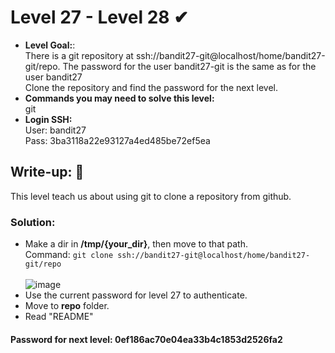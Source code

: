 # Level 27 - Level 28 ✔
- **Level Goal:**:<br>
There is a git repository at ssh://bandit27-git@localhost/home/bandit27-git/repo. The password for the user bandit27-git is the same as for the user bandit27<br> 
Clone the repository and find the password for the next level.<br>
- **Commands you may need to solve this level:**<br>
git<br>
- **Login SSH:**<br>
User: bandit27<br>
Pass: 3ba3118a22e93127a4ed485be72ef5ea<br>
## Write-up: 📝<br>
This level teach us about using git to clone a repository from github.

### Solution:<br>
- Make a dir in **/tmp/{your_dir}**, then move to that path.<br>
Command: `git clone ssh://bandit27-git@localhost/home/bandit27-git/repo`<br><br>
![image](https://user-images.githubusercontent.com/48288606/144731242-939fa7ef-a7e7-4779-8079-c973da52a483.png)
- Use the current password for level 27 to authenticate.
- Move to **repo** folder.
- Read "README"

#### Password for next level: 0ef186ac70e04ea33b4c1853d2526fa2 



